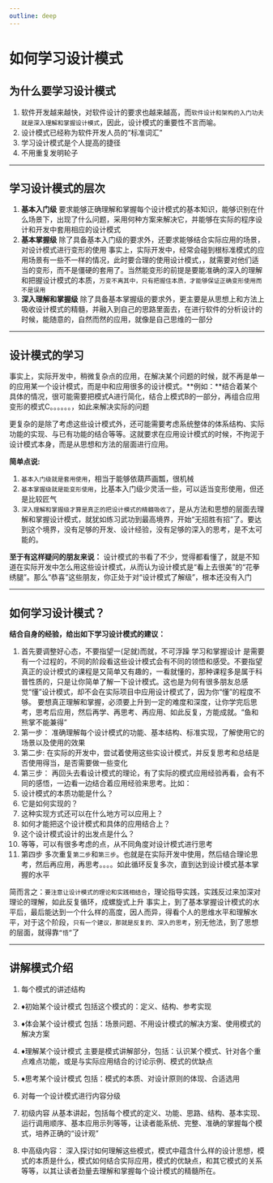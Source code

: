 ```yaml
---
outline: deep
---
```

# 如何学习设计模式

## 为什么要学习设计模式

1. 软件开发越来越快，对软件设计的要求也越来越高，而`软件设计和架构的入门功夫就是深入理解和掌握设计模式`，因此，设计模式的重要性不言而喻。
2. 设计模式已经称为软件开发人员的“标准词汇”
3. 学习设计模式是个人提高的捷径
4. 不用重复发明轮子

------------

## 学习设计模式的层次

1. **基本入门级**
 要求能够正确理解和掌握每个设计模式的基本知识，能够识别在什么场景下，出现了什么问题，采用何种方案来解决它，并能够在实际的程序设计和开发中套用相应的设计模式
2. **基本掌握级**
 除了具备基本入门级的要求外，还要求能够结合实际应用的场景，对设计模式进行变形的使用
 事实上，实际开发中，经常会碰到根标准模式的应用场景有一些不一样的情况，此时要合理的使用设计模式，，就需要对他们适当的变形，而不是僵硬的套用了。当然能变形的前提是要能准确的深入的理解和把握设计模式的本质，`万变不离其中，只有把握住本质，才能够保证正确变形使用而不是误用`
3. **深入理解和掌握级**
 除了具备基本掌握级的要求外，更主要是从思想上和方法上吸收设计模式的精髓，并融入到自己的思路里面去，在进行软件的分析设计的时候，能随意的，自然而然的应用，就像是自己思维的一部分

------------

## 设计模式的学习

事实上，实际开发中，稍微复杂点的应用，在解决某个问题的时候，就不再是单一的应用某一个设计模式，而是中和应用很多的设计模式。**例如：**结合着某个具体的情况，很可能需要把模式A进行简化，结合上模式B的一部分，再组合应用变形的模式C。。。。。。，如此来解决实际的问题

更复杂的是除了考虑这些设计模式外，还可能需要考虑系统整体的体系结构、实际功能的实现、与已有功能的结合等等。这就要求在应用设计模式的时候，不拘泥于设计模式本身，而是从思想和方法的层面进行应用。

**简单点说:**

1. `基本入门级就是套用使用`，相当于能够依葫芦画瓢，很机械
2. `基本掌握级就是能变形使用`，比基本入门级少灵活一些，可以适当变形使用，但还是比较匠气
3. `深入理解和掌握级才算是真正的把设计模式的精髓吸收了`，是从方法和思想的层面去理解和掌握设计模式，就犹如练习武功到最高境界，开始“无招胜有招”了。要达到这个境界，没有足够的开发、设计经验，没有足够的深入的思考，是不太可能的。

**至于有这样疑问的朋友来说：**
 设计模式的书看了不少，觉得都看懂了，就是不知道在实际开发中怎么用这些设计模式，从而认为设计模式是“看上去很美”的“花拳绣腿”。那么“恭喜”这些朋友，你正处于对“设计模式了解级”，根本还没有入门

------------

## 如何学习设计模式？

**结合自身的经验，给出如下学习设计模式的建议：**

1. 首先要调整好心态，不要指望一(足就)而就，不可浮躁
 学习和掌握设计 是需要有一个过程的，不同的阶段看这些设计模式会有不同的领悟和感受。不要指望真正的设计模式的课程是又简单又有趣的，一看就懂的，那种课程多是属于科普性质的，只是让你简单了解一下设计模式。这也是为何有很多朋友总感觉“懂”设计模式，却不会在实际项目中应用设计模式了，因为你“懂”的程度不够。
 要想真正理解和掌握，必须要上升到一定的难度和深度，让你学完后思考，思考后应用，然后再学、再思考、再应用、如此反复，方能成就。“鱼和熊掌不能兼得”
2. 第一步：
 准确理解每个设计模式的功能、基本结构、标准实现，了解使用它的场景以及使用的效果
3. 第二步:
 在实际的开发中，尝试着使用这些实设计模式，并反复思考和总结是否使用得当，是否需要做一些变化
4. 第三步：
 再回头去看设计模式的理论，有了实际的模式应用经验再看，会有不同的感悟，一边看一边结合着应用经验来思考。比如：
 1. 设计模式的本质功能是什么？
 2. 它是如何实现的？
 3. 这种实现方式还可以在什么地方可以应用上？
 4. 如何才能把这个设计模式和具体的应用结合上？
 5. 这个设计模式设计的出发点是什么？
 6. 等等，可以有很多考虑的点，从不同角度对设计模式进行思考
5. 第四步
 多次重复`第二步`和`第三步`。也就是在实际开发中使用，然后结合理论思考，然后再应用，再思考。。。。如此循环反复多次，直到达到设计模式基本掌握的水平

 简而言之：`要注意让设计模式的理论和实践相结合`，理论指导实践，实践反过来加深对理论的理解，如此反复循环，成螺旋式上升
 事实上，到了基本掌握设计模式的水平后，最后能达到一个什么样的高度，因人而异，得看个人的思维水平和理解水平，对于这个阶段，`只有一个建议，那就是反复的、深入的思考`，别无他法，到了思想的层面，就得靠`“悟”`了

------------

## 讲解模式介绍

1. 每个模式的讲述结构
 1. ♦初始某个设计模式
  包括这个模式的：定义、结构、参考实现
 2. ♦体会某个设计模式
  包括：场景问题、不用设计模式的解决方案、使用模式的解决方案
 3. ♦理解某个设计模式
  主要是模式讲解部分，包括：认识某个模式、针对各个重点难点功能，或是与实际应用结合的讨论示例、模式的优缺点
 4. ♦思考某个设计模式
  包括：模式的本质、对设计原则的体现、合适选用

2. 对每一个设计模式进行内容分级
 1. 初级内容
 从基本讲起，包括每个模式的定义、功能、思路、结构、基本实现、运行调用顺序、基本应用示列等等，让读者能系统、完整、准确的掌握每个模式，培养正确的“设计观”
 2. 中高级内容：
 深入探讨如何理解这些模式，模式中蕴含什么样的设计思想，模式的本质是什么，模式如何结合实际应用，模式的优缺点，和其它模式的关系等等，以其让读者劲量去理解和掌握每个设计模式的精髓所在。
